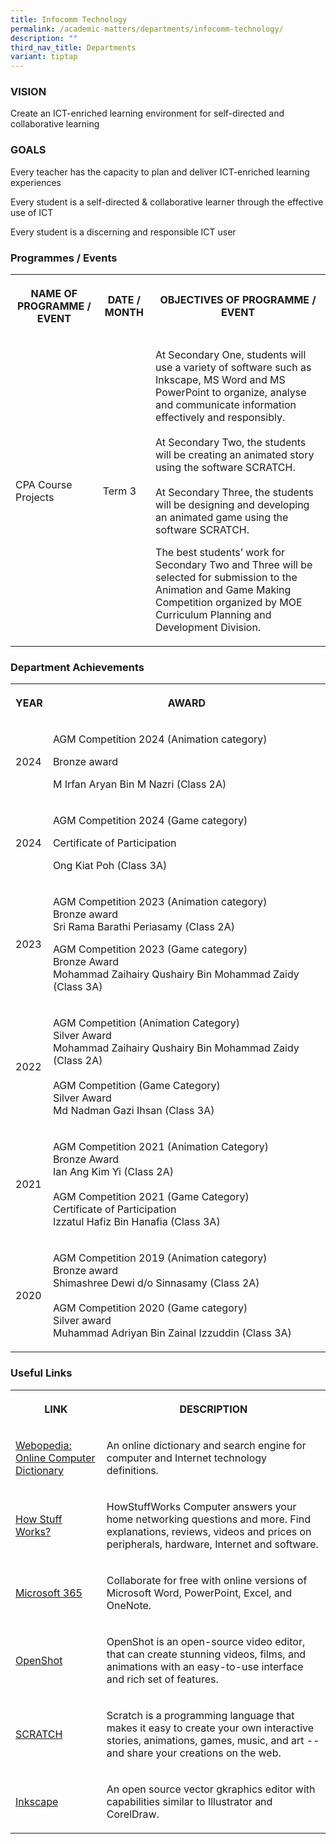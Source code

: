 ```yaml
---
title: Infocomm Technology
permalink: /academic-matters/departments/infocomm-technology/
description: ""
third_nav_title: Departments
variant: tiptap
---
```

<h3>VISION</h3>
<p>Create an ICT-enriched learning environment for self-directed and collaborative
learning&nbsp;</p>
<h3>GOALS</h3>
<p>Every teacher has the capacity to plan and deliver ICT-enriched learning
experiences&nbsp;</p>
<p>Every student is a self-directed &amp; collaborative learner through the
effective use of ICT&nbsp;</p>
<p>Every student is a discerning and responsible ICT user</p>
<h3>Programmes / Events</h3>
<table style="minWidth: 75px">
<colgroup>
<col>
<col>
<col>
</colgroup>
<tbody>
<tr>
<th rowspan="1" colspan="1">
<p>NAME OF PROGRAMME / EVENT</p>
</th>
<th rowspan="1" colspan="1">
<p>DATE / MONTH</p>
</th>
<th rowspan="1" colspan="1">
<p>OBJECTIVES OF PROGRAMME / EVENT</p>
</th>
</tr>
<tr>
<td rowspan="1" colspan="1">
<p>CPA Course Projects</p>
</td>
<td rowspan="1" colspan="1">
<p>Term 3</p>
</td>
<td rowspan="1" colspan="1">
<p>At Secondary One, students will use a variety of software such as Inkscape,
MS Word and MS PowerPoint to organize, analyse and communicate information
effectively and responsibly.
<br>
<br>At Secondary Two, the students will be creating an animated story using
the software SCRATCH.
<br>
<br>At Secondary Three, the students will be designing and developing an animated
game using the software SCRATCH.</p>
<p></p>
<p>The best students’ work for Secondary Two and Three will be selected for
submission to the Animation and Game Making Competition organized by MOE
Curriculum Planning and Development Division.</p>
</td>
</tr>
</tbody>
</table>
<h3>Department Achievements</h3>
<table style="minWidth: 50px">
<colgroup>
<col>
<col>
</colgroup>
<tbody>
<tr>
<th rowspan="1" colspan="1">
<p>YEAR</p>
</th>
<th rowspan="1" colspan="1">
<p>AWARD</p>
</th>
</tr>
<tr>
<td rowspan="1" colspan="1">
<p>2024</p>
</td>
<td rowspan="1" colspan="1">
<p>AGM Competition 2024 (Animation category)</p>
<p>Bronze award</p>
<p>M Irfan Aryan Bin M Nazri (Class 2A)</p>
</td>
</tr>
<tr>
<td rowspan="1" colspan="1">
<p>2024</p>
</td>
<td rowspan="1" colspan="1">
<p>AGM Competition 2024 (Game category)</p>
<p>Certificate of Participation</p>
<p>Ong Kiat Poh (Class 3A)</p>
</td>
</tr>
<tr>
<td rowspan="1" colspan="1">
<p>2023</p>
</td>
<td rowspan="1" colspan="1">
<p>AGM Competition 2023 (Animation category)
<br>Bronze award
<br>Sri Rama Barathi Periasamy (Class 2A)</p>
<p></p>
<p>AGM Competition 2023 (Game category)
<br>Bronze Award
<br>Mohammad Zaihairy Qushairy Bin Mohammad Zaidy (Class 3A)</p>
</td>
</tr>
<tr>
<td rowspan="1" colspan="1">
<p>2022</p>
</td>
<td rowspan="1" colspan="1">
<p>AGM Competition (Animation Category)
<br>Silver Award
<br>Mohammad Zaihairy Qushairy Bin Mohammad Zaidy (Class 2A)
<br>
<br>AGM Competition (Game Category)
<br>Silver Award
<br>Md Nadman Gazi Ihsan (Class 3A)</p>
</td>
</tr>
<tr>
<td rowspan="1" colspan="1">
<p>2021</p>
</td>
<td rowspan="1" colspan="1">
<p>AGM Competition 2021 (Animation Category)
<br>Bronze Award
<br>Ian Ang Kim Yi (Class 2A)
<br>
<br>AGM Competition 2021 (Game Category)
<br>Certificate of Participation
<br>Izzatul Hafiz Bin Hanafia (Class 3A)</p>
</td>
</tr>
<tr>
<td rowspan="1" colspan="1">
<p>2020</p>
</td>
<td rowspan="1" colspan="1">
<p>AGM Competition 2019 (Animation category)
<br>Bronze award
<br>Shimashree Dewi d/o Sinnasamy (Class 2A)
<br>
<br>AGM Competition 2020 (Game category)
<br>Silver award
<br>Muhammad Adriyan Bin Zainal Izzuddin (Class 3A)</p>
</td>
</tr>
</tbody>
</table>
<h3>Useful Links</h3>
<table style="minWidth: 50px">
<colgroup>
<col>
<col>
</colgroup>
<tbody>
<tr>
<th rowspan="1" colspan="1">
<p>LINK</p>
</th>
<th rowspan="1" colspan="1">
<p>DESCRIPTION</p>
</th>
</tr>
<tr>
<td rowspan="1" colspan="1">
<p><a href="http://www.webopedia.com/" rel="noopener noreferrer nofollow" target="_blank">Webopedia: Online Computer Dictionary</a>
</p>
</td>
<td rowspan="1" colspan="1">
<p>An online dictionary and search engine for computer and Internet technology
definitions.</p>
</td>
</tr>
<tr>
<td rowspan="1" colspan="1">
<p><a href="http://computer.howstuffworks.com/" rel="noopener noreferrer nofollow" target="_blank">How Stuff Works?</a>
</p>
</td>
<td rowspan="1" colspan="1">
<p>HowStuffWorks Computer answers your home networking questions and more.
Find explanations, reviews, videos and prices on peripherals, hardware,
Internet and software.</p>
</td>
</tr>
<tr>
<td rowspan="1" colspan="1">
<p><a href="https://www.office.com/" rel="noopener noreferrer nofollow" target="_blank">Microsoft 365</a>
</p>
</td>
<td rowspan="1" colspan="1">
<p>Collaborate for free with online versions of Microsoft Word, PowerPoint,
Excel, and OneNote.</p>
</td>
</tr>
<tr>
<td rowspan="1" colspan="1">
<p><a href="https://www.openshot.org/" rel="noopener noreferrer nofollow" target="_blank">OpenShot</a>
</p>
</td>
<td rowspan="1" colspan="1">
<p>OpenShot is an open-source video editor, that can create stunning videos,
films, and animations with an easy-to-use interface and rich set of features.</p>
</td>
</tr>
<tr>
<td rowspan="1" colspan="1">
<p><a href="http://scratch.mit.edu/" rel="noopener noreferrer nofollow" target="_blank">SCRATCH</a>
</p>
</td>
<td rowspan="1" colspan="1">
<p>Scratch is a programming language that makes it easy to create your own
interactive stories, animations, games, music, and art -- and share your
creations on the web.</p>
</td>
</tr>
<tr>
<td rowspan="1" colspan="1">
<p><a href="https://inkscape.org/en/" rel="noopener noreferrer nofollow" target="_blank">Inkscape</a>
</p>
</td>
<td rowspan="1" colspan="1">
<p>An open source vector gkraphics editor with capabilities similar to Illustrator
and CorelDraw.</p>
</td>
</tr>
</tbody>
</table>
<p></p>